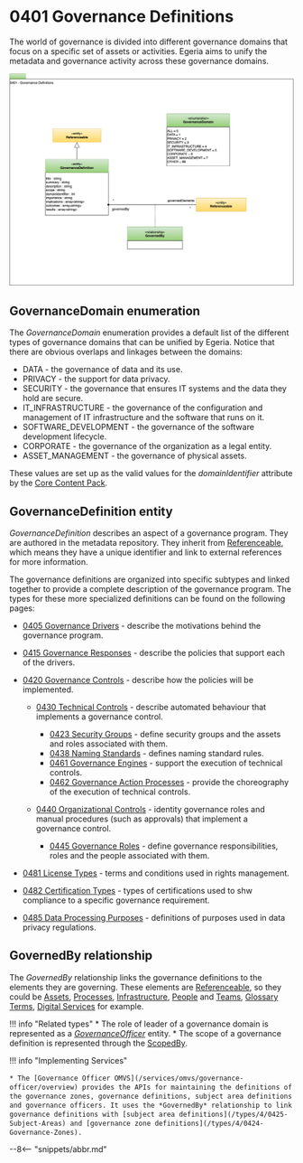 <!-- SPDX-License-Identifier: CC-BY-4.0 -->
<!-- Copyright Contributors to the ODPi Egeria project. -->

# 0401 Governance Definitions

The world of governance is divided into different governance domains that focus on a specific set of assets or activities.
Egeria aims to unify the metadata and governance activity across these governance domains.

![UML](0401-Governance-Definitions.svg)

## GovernanceDomain enumeration

The *GovernanceDomain* enumeration provides a default list of the different types of governance domains that can be unified by Egeria. Notice that there are obvious overlaps and linkages between the domains:

* DATA - the governance of data and its use.
* PRIVACY - the support for data privacy.
* SECURITY - the governance that ensures IT systems and the data they hold are secure.
* IT_INFRASTRUCTURE - the governance of the configuration and management of IT infrastructure and the software that runs on it.
* SOFTWARE_DEVELOPMENT - the governance of the software development lifecycle.
* CORPORATE - the governance of the organization as a legal entity.
* ASSET_MANAGEMENT - the governance of physical assets.

These values are set up as the valid values for the *domainIdentifier* attribute by the [Core Content Pack](/content-packs/core-content-pack/overview).

## GovernanceDefinition entity

*GovernanceDefinition* describes an aspect of a governance program. They are authored in the metadata repository. They inherit from [Referenceable](/types/0/0010-Base-Model), which means they have a unique identifier and link to external references for more information.

The governance definitions are organized into specific subtypes and linked together to provide a complete description of the governance program.  The types for these more specialized definitions can be found on the following pages:

- [0405 Governance Drivers](/types/4/0405-Governance-Drivers) - describe the motivations behind the governance program.
- [0415 Governance Responses](/types/4/0415-Governance-Responses) - describe the policies that support each of the drivers.
- [0420 Governance Controls](/types/4/0420-Governance-Controls) - describe how the policies will be implemented.
    * [0430 Technical Controls](/types/4/0430-Technical-Controls) - describe automated behaviour that implements a governance control.

        - [0423 Security Groups](/types/4/0423-Security-Definitions) - define security groups and the assets and roles associated with them.
        - [0438 Naming Standards](/types/4/0438-Naming-Standards) - defines naming standard rules.
        - [0461 Governance Engines](/types/4/0461-Governance-Engines) - support the execution of technical controls.
        - [0462 Governance Action Processes](/types/4/0462-Governance-Action-Processes) - provide the choreography of the execution of technical controls.

    * [0440 Organizational Controls](/types/4/0440-Organizational-Controls) - identity governance roles and manual procedures (such as approvals) that implement a governance control.

        - [0445 Governance Roles](/types/4/0445-Governance-Roles) - define governance responsibilities, roles and the people associated with them.

- [0481 License Types](/types/4/0481-Licenses) - terms and conditions used in rights management.
- [0482 Certification Types](/types/4/0482-Certifications) - types of certifications used to shw compliance to a specific governance requirement.
- [0485 Data Processing Purposes](/types/4/0485-Data-Processing-Purposes) - definitions of purposes used in data privacy regulations.

## GovernedBy relationship

The *GovernedBy* relationship links the governance definitions to the elements they are governing.  These elements are [Referenceable](/types/0/0010-Base-Model), so they could be [Assets](/types/0/0010-Base-Model), [Processes](/types/0/0010-Base-Model), [Infrastructure](/types/0/0010-Base-Model), [People](/types/1/0112-People) and [Teams](/types/1/0115-Teams), [Glossary Terms](/types/3/0330-Terms), [Digital Services](/types/7/0710-Digital-Service) for example.


!!! info "Related types"
    * The role of leader of a governance domain is represented as a [*GovernanceOfficer*](/types/4/0445-Governance-Roles) entity.
    * The scope of a governance definition is represented through the [ScopedBy](/types/1/0120-Assignment-Scopes).

!!! info "Implementing Services"

    * The [Governance Officer OMVS](/services/omvs/governance-officer/overview) provides the APIs for maintaining the definitions of the governance zones, governance definitions, subject area definitions and governance officers. It uses the *GovernedBy* relationship to link governance definitions with [subject area definitions](/types/4/0425-Subject-Areas) and [governance zone definitions](/types/4/0424-Governance-Zones).

--8<-- "snippets/abbr.md"